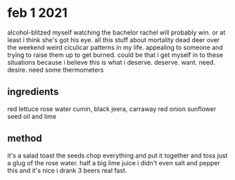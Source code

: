 # feb 1 2021

alcohol-blitzed myself
watching the bachelor
rachel will probably win. or at least i think she's got his eye.
all this stuff about mortality
dead deer over the weekend
weird ciculicar patterns in my life. appealing to someone and trying to raise them up to get burned. could be that i get myself in to these situations because i believe this is what i deserve. deserve. want. need. desire. need some thermometers


## ingredients

red lettuce
rose water
cumin, black jeera, carraway
red onion
sunflower seed
oil and lime


## method

it's a salad
toast the seeds
chop everything and put it together and toss
just a glug of the rose water.
half a big lime juice
i didn't even salt and pepper this and it's nice
i drank 3 beers real fast.
